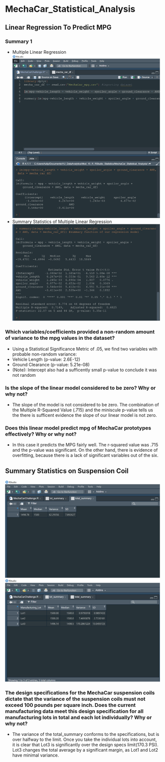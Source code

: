# MechaCar_Statistical_Analysis
## Linear Regression To Predict MPG
### Summary 1
- Multiple Linear Regression
![](images/mecha_car_lm.png)
- Summary Statistics of Multiple Linear Regression
![](images/mecha_car_summary.png)
### Which variables/coefficients provided a non-random amount of variance to the mpg values in the dataset?
- Using a Statistical Significance Metric of .05, we find two variables with probable non-random variance: 
- Vehicle Length (p-value: 2.6E-12)
- Ground Clearance (p-value: 5.21e-08)
- (Note): Intercept also had a sufficently small p-value to conclude it was not random
### Is the slope of the linear model considered to be zero? Why or why not?
- The slope of the model is not considered to be zero. The combination of the Multiple R-Squared Value (.715) and the miniscule p-value tells us the there is sufficent evidence the slope of our linear model is not zero.
### Does this linear model predict mpg of MechaCar prototypes effectively? Why or why not?
- In this case it predicts the MPG fairly well. The r-squared value was .715 and the p-value was significant. On the other hand, there is evidence of overfitting, because there is a lack of significant variables out of the six.

## Summary Statistics on Suspension Coil
![](images/susp_totalsum.png)
![](images/susp_lotsum.png)
### The design specifications for the MechaCar suspension coils dictate that the variance of the suspension coils must not exceed 100 pounds per square inch. Does the current manufacturing data meet this design specification for all manufacturing lots in total and each lot individually? Why or why not?
- The variance of the total_summary conforms to the specifications, but is over halfway to the limit. Once you take the individual lots into account, it is clear that Lot3 is significantly over the design specs limit(170.3 PSI). Lot3 changes the total average by a significant margin, as Lot1 and Lot2 have minimal variance. 


